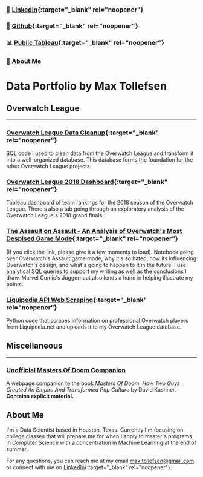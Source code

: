 

### 👔 [LinkedIn](https://www.linkedin.com/in/max-tollefsen/){:target="_blank" rel="noopener"}
### 💾 [Github](https://github.com/mtollefsen){:target="_blank" rel="noopener"}
### 📊 [Public Tableau](https://public.tableau.com/app/profile/max.tollefsen){:target="_blank" rel="noopener"}
### 🤠 [About Me](#about-me)

# Data Portfolio by Max Tollefsen

## Overwatch League
-----

### [Overwatch League Data Cleanup](https://github.com/maxtoll/Overwatch-League-Data/tree/main/Data%20Cleanup){:target="_blank" rel="noopener"}
SQL code I used to clean data from the Overwatch League and transform it into a well-organized database. This database forms the foundation for the other Overwatch League projects.
  
### [Overwatch League 2018 Dashboard](https://public.tableau.com/app/profile/max.tollefsen/viz/OverwatchLeague2018/OWL2018Dashboard){:target="_blank" rel="noopener"}
Tableau dashboard of team rankings for the 2018 season of the Overwatch League. There's also a tab going through an exploratory analysis of the Overwatch League's 2018 grand finals.

### [The Assault on Assault - An Analysis of Overwatch's Most Despised Game Mode](https://nbviewer.org/github/mtollefsen/overwatch-league-data-projects/blob/main/Notebooks/The%20Assault%20on%20Assault.ipynb){:target="_blank" rel="noopener"}
(If you click the link, please give it a few moments to load). Notebook going over Overwatch's Assault game mode, why it's so hated, how its influencing Overwatch's design, and what's going to happen to it in the future. I use analytical SQL queries to support my writing as well as the conclusions I draw. Marvel Comic's Juggernaut also lends a hand in helping illustrate my points.


### [Liquipedia API Web Scraping](https://github.com/mtollefsen/overwatch-league-data-projects/tree/main/Liquipedia%20API%20Web%20Scrape){:target="_blank" rel="noopener"}
Python code that scrapes information on professional Overwatch players from Liquipedia.net and uploads it to my Overwatch League database.

## Miscellaneous
-----

### [Unofficial Masters Of Doom Companion](https://mtollefsen.github.io/Unofficial-Masters-Of-Doom-Companion/)
A webpage companion to the book *Masters Of Doom: How Two Guys Created An Empire And Transformed Pop Culture* by David Kushner. **Contains explicit material.**

## About Me
I'm a Data Scientist based in Houston, Texas. Currently I'm focusing on college classes that will prepare me for when I apply to master's programs in Computer Science with a concentration in Machine Learning at the end of summer.

For any questions, you can reach me at my email [max.tollefsen@gmail.com](mailto:max.tollefsen@gmail.com) or connect with me on [LinkedIn](https://www.linkedin.com/in/max-tollefsen/){:target="_blank" rel="noopener"}.
